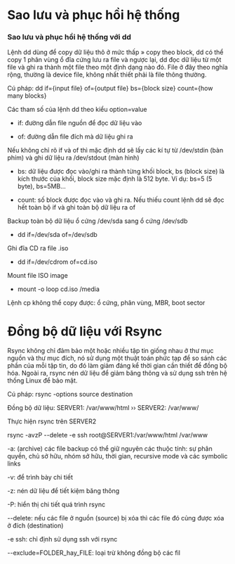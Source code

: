 # Sao lưu và phục hồi hệ thống

### Sao lưu và phục hồi hệ thống với dd


Lệnh dd dùng để copy dữ liệu thô ở mức thấp » copy theo block, dd có thể copy 1 phân vùng ổ 
đĩa cứng lưu ra file và ngược lại, dd đọc dữ liệu từ một file và ghi ra thành một file theo một 
định dạng nào đó. File ở đây theo nghĩa rộng, thường là device file, không nhất thiết phải là file 
thông thường.

Cú pháp: dd if={input file} of={output file} bs={block size} count={how many blocks}

Các tham số của lệnh dd theo kiểu option=value

- if: đường dẫn file nguồn để đọc dữ liệu vào

- of: đường dẫn file đích mà dữ liệu ghi ra

Nếu không chỉ rõ if và of thì mặc định dd sẽ lấy các kí tự từ /dev/stdin (bàn phím) và ghi 
dữ liệu ra /dev/stdout (màn hình)

- bs: dữ liệu được đọc vào/ghi ra thành từng khối block, bs (block size) là kích thước của 
khối, block size mặc định là 512 byte. Ví dụ: bs=5 (5 byte), bs=5MB…

- count: số block được đọc vào và ghi ra. Nếu thiếu count lệnh dd sẽ đọc hết toàn bộ if và 
ghi toàn bộ dữ liệu ra of

Backup toàn bộ dữ liệu ổ cứng /dev/sda sang ổ cứng /dev/sdb

 - dd if=/dev/sda of=/dev/sdb

Ghi đĩa CD ra file .iso

 - dd if=/dev/cdrom of=cd.iso

Mount file ISO image

 - mount -o loop cd.iso /media

Lệnh cp không thể copy được: ổ cứng, phân vùng, MBR, boot sector

# Đồng bộ dữ liệu với Rsync

Rsync không chỉ đảm bảo một hoặc nhiều tập tin giống nhau ở thư mục nguồn và thư mục đích, 
nó sử dụng một thuật toán phức tạp để so sánh các phần của mỗi tập tin, do đó làm giảm đáng kể 
thời gian cần thiết để đồng bộ hóa. Ngoài ra, rsync nén dữ liệu để giảm băng thông và sử dụng 
ssh trên hệ thống Linux để bảo mật.

Cú pháp: rsync -options source destination

Đồng bộ dữ liệu: SERVER1: /var/www/html ›› SERVER2: /var/www/

Thực hiện rsync trên SERVER2

 rsync -avzP --delete -e ssh root@SERVER1:/var/www/html /var/www

-a: (archive) các file backup có thể giữ nguyên các thuộc tính: sự phân quyền, chủ sở hữu, nhóm 
sở hữu, thời gian, recursive mode và các symbolic links

-v: để trình bày chi tiết

-z: nén dữ liệu để tiết kiệm băng thông

-P: hiển thị chi tiết quá trình rsync

--delete: nếu các file ở nguồn (source) bị xóa thì các file đó củng được xóa ở đích (destination)

-e ssh: chỉ định sử dụng ssh với rsync

--exclude=FOLDER_hay_FILE: loại trừ không đồng bộ các fil




